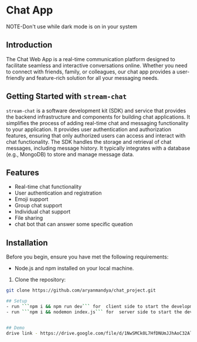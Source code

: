 # Chat App
NOTE-Don't use while dark mode is on in your system



## Introduction
The Chat Web App is a real-time communication platform designed to facilitate seamless and interactive conversations online. Whether you need to connect with friends, family, or colleagues, our chat app provides a user-friendly and feature-rich solution for all your messaging needs.


## Getting Started with `stream-chat`
`stream-chat` is a software development kit (SDK) and service that provides the backend infrastructure and components for building chat applications. It simplifies the process of adding real-time chat and messaging functionality to your application. It provides user authentication and authorization features, ensuring that only authorized users can access and interact with chat functionality. The SDK handles the storage and retrieval of chat messages, including message history. It typically integrates with a database (e.g., MongoDB) to store and manage message data.

## Features
- Real-time chat functionality
- User authentication and registration
- Emoji support
- Group chat support
- Individual chat support
- File sharing
- chat bot that can answer some specific queation

## Installation
Before you begin, ensure you have met the following requirements:

- Node.js and npm installed on your local machine.

1. Clone the repository:

```bash
git clone https://github.com/aryanmandya/chat_project.git    

## Setup
- run ```npm i && npm run dev``` for  client side to start the development server
- run ```npm i && nodemon index.js``` for  server side to start the development server


## Demo 
drive link - https://drive.google.com/file/d/1NwSMCk0L7HfDNUmJJhAoC32Al0gzTCUj/view?usp=sharing
